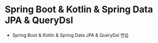 # Spring Boot & Kotlin & Spring Data JPA & QueryDsl

- Spring Boot & Kotlin & Spring Data JPA & QueryDsl 연습
